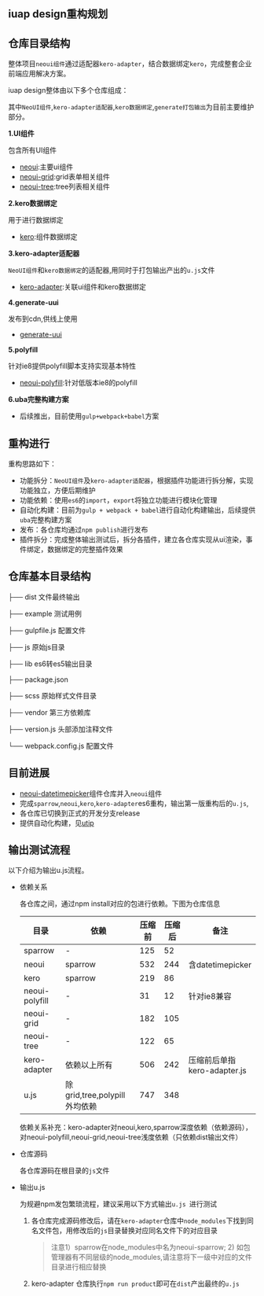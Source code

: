 ## iuap design重构规划

## 仓库目录结构

整体项目`neoui组件`通过适配器`kero-adapter`，结合数据绑定`kero`，完成整套企业前端应用解决方案。

iuap design整体由以下多个仓库组成：

其中`NeoUI组件`,`kero-adapter适配器`,`kero数据绑定`,`generate打包输出`为目前主要维护部分。

**1.UI组件**

包含所有UI组件

* [neoui](https://github.com/iuap-design/neoui):主要ui组件
* [neoui-grid](https://github.com/iuap-design/neoui-grid):grid表单相关组件
* [neoui-tree](https://github.com/iuap-design/neoui-tree):tree列表相关组件


**2.kero数据绑定**

用于进行数据绑定

* [kero](https://github.com/iuap-design/kero):组件数据绑定

**3.kero-adapter适配器**

`NeoUI组件`和`kero数据绑定`的适配器,用同时于打包输出产出的`u.js`文件

- [kero-adapter](https://github.com/iuap-design/kero-adapter):关联ui组件和kero数据绑定

**4.generate-uui**

发布到cdn,供线上使用

* [generate-uui](https://github.com/iuap-design/generate-uui)


**5.polyfill**

针对ie8提供polyfill脚本支持实现基本特性

* [neoui-polyfill](https://github.com/iuap-design/neoui-polyfill):针对低版本ie8的polyfill

**6.uba完整构建方案**

* 后续推出，目前使用`gulp+webpack+babel`方案

##  重构进行

重构思路如下：

* 功能拆分：`NeoUI组件`及`kero-adapter适配器`，根据插件功能进行拆分解，实现功能独立，方便后期维护
* 功能依赖：使用`es6`的`import`，`export`将独立功能进行模块化管理
* 自动化构建：目前为`gulp + webpack + babel`进行自动化构建输出，后续提供`uba`完整构建方案
* 发布：各仓库均通过`npm publish`进行发布
* 插件拆分：完成整体输出测试后，拆分各插件，建立各仓库实现从ui渲染，事件绑定，数据绑定的完整插件效果

## 仓库基本目录结构

├── dist 文件最终输出

├── example 测试用例

├── gulpfile.js 配置文件

├── js 原始js目录

├── lib es6转es5输出目录

├── package.json 

├── scss 原始样式文件目录

├── vendor 第三方依赖库

├── version.js 头部添加注释文件

└── webpack.config.js 配置文件

## 目前进展

* [neoui-datetimepicker](https://github.com/iuap-design/neoui-datetimepicker)组件仓库并入`neoui`组件
* 完成`sparrow`,`neoui`,`kero`,`kero-adapter`es6重构，输出第一版重构后的`u.js`,
* 各仓库已切换到正式的开发分支release
* 提供自动化构建，见[utip](https://github.com/iuap-design/utip/blob/master/README.md)

## 输出测试流程

以下介绍为输出u.js流程。

* 依赖关系

  各仓库之间，通过npm install对应的包进行依赖。下图为仓库信息

  | 目录             | 依赖                      | 压缩前  | 压缩后  | 备注                    |
  | -------------- | ----------------------- | ---- | ---- | --------------------- |
  | sparrow        | -                       | 125  | 52   |                       |
  | neoui          | sparrow                 | 532  | 244  | 含datetimepicker       |
  | kero           | sparrow                 | 219  | 86   |                       |
  | neoui-polyfill | -                       | 31   | 12   | 针对ie8兼容               |
  | neoui-grid     | -                       | 182  | 105  |                       |
  | neoui-tree     | -                       | 122  | 65   |                       |
  | kero-adapter   | 依赖以上所有                  | 506  | 242  | 压缩前后单指kero-adapter.js |
  | u.js           | 除grid,tree,polypill外均依赖 | 747  | 348  |                       |

  依赖关系补充：kero-adapter对neoui,kero,sparrow深度依赖（依赖源码），对neoui-polyfill,neoui-grid,neoui-tree浅度依赖（只依赖dist输出文件）

* 仓库源码

  各仓库源码在根目录的`js`文件

* 输出u.js

  为规避npm发包繁琐流程，建议采用以下方式输出`u.js `进行测试

  1. 各仓库完成源码修改后，请在`kero-adapter`仓库中`node_modules`下找到同名文件包，用修改后的`js`目录替换对应同名文件下的对应目录

     > 注意1）sparrow在node_modules中名为neoui-sparrow; 2) 如包管理器有不同层级的node_modules,请注意将下一级中对应的文件目录进行相应替换

  2. kero-adapter 仓库执行`npm run product`即可在`dist`产出最终的`u.js`

  ​